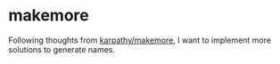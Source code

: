# makemore

Following thoughts from [karpathy/makemore](https://github.com/karpathy/makemore), I want to implement more solutions to generate names.

